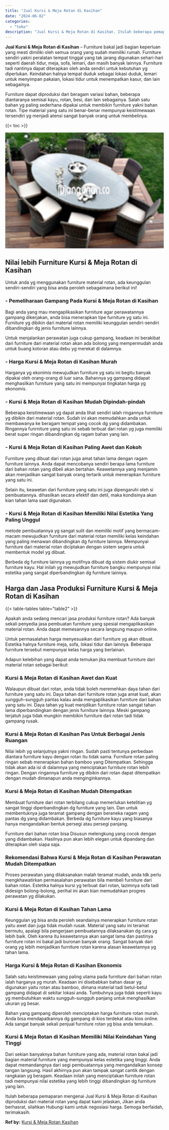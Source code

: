 ```yaml
---
title: "Jual Kursi & Meja Rotan di Kasihan"
date: "2024-06-02"
categories: 
  - "toko"
description: "Jual Kursi & Meja Rotan di Kasihan. Itulah beberapa pemaparan mengenai Jual Kursi & Meja Rotan di Kasihan diproduksi dari material rotan yang dapat kami jela..."
---
```


**Jual Kursi & Meja Rotan di Kasihan** – Furniture bakal jadi bagian keperluan yang mesti dimiliki oleh semua orang yang sudah memiliki rumah. Furniture sendiri yakni peralatan tempat tinggal yang tak jarang digunakan sehari-hari seperti daerah tidur, meja, sofa, lemari, dan masih banyak lainnya. Furniture tadi nantinya dapat diterapkan oleh anda sendiri untuk kebutuhan yg diperlukan. Keindahan halnya tempat duduk sebagai lokasi duduk, lemari untuk menyimpan pakaian, lokasi tidur untuk menempatkan kasur, dan lain sebagainya.

Furniture dapat diproduksi dari beragam variasi bahan, beberapa diantaranya semisal kayu, rotan, besi, dan lain sebagainya. Salah satu bahan yg paling sederhana dipakai untuk membikin furniture yakni bahan rotan. Tipe material yang satu ini benar-benar mempunyai keistimewaan tersendiri yg menjadi atensi sangat banyak orang untuk membelinya.

{{< toc >}}

![Jual Kursi & Meja Rotan di Kasihan](/images/kursi-meja-rotan-murah10.png)

## Nilai lebih Furniture Kursi & Meja Rotan di Kasihan

Untuk anda yg menggunakan furniture material rotan, ada keunggulan sendiri-sendiri yang bisa anda peroleh sebagaimana berikut ini!

### \- Pemeliharaan Gampang Pada Kursi & Meja Rotan di Kasihan

Bagi anda yang mau mengaplikasikan furniture agar perawatannya gampang dikerjakan, anda bisa menerapkan tipe furniture yg satu ini. Furniture yg dibikin dari material rotan memiliki keunggulan sendiri-sendiri dibandingkan dg jenis furniture lainnya.

Untuk menjalankan perawatan juga cukup gampang, keadaan ini berakibat dari furniture dari material rotan akan ada bolong yang mempermudah anda untuk buang kotoran atau debu yg merekat di dalamnya.

### \- Harga Kursi & Meja Rotan di Kasihan Murah

Harganya yg ekonimis mewujudkan furniture yg satu ini begitu banyak dipakai oleh orang-orang di luar sana. Bahannya yg gampang didapat menghasilkan furniture yang satu ini mempunyai tingkatan harga yg ekonomis.

### \- Kursi & Meja Rotan di Kasihan Mudah Dipindah-pindah

Beberapa keistimewaan yg dapat anda lihat sendiri ialah ringannya furniture yg dibikin dari material rotan. Sudah ini akan memudahkan anda untuk membawanya ke beragam tempat yang cocok dg yang didambakan. Ringannya funrniture yang satu ini sebab terbuat dari rotan yg juga memiliki berat super ringan dibandingkan dg ragam bahan yang lain.

### \- Kursi & Meja Rotan di Kasihan Paling Awet dan Kokoh

Furniture yang dibuat dari rotan juga amat tahan lama dengan ragam furniture lainnya. Anda dapat mencobanya sendiri berapa lama furniture dari bahan rotan yang dibeli akan bertahan. Keawetannya yang menjamin akan menjadikan sangat banyak orang tertarik untuk menerapkan furniture yang satu ini.

Selain itu, keawetan dari furniture yang satu ini juga dipengaruhi oleh si pembuatannya. dihasilkan secara efektif dan detil, maka kondisinya akan kian tahan lama saat digunakan.

### \- Kursi & Meja Rotan di Kasihan Memiliki Nilai Estetika Yang Paling Unggul

metode pembuatannya yg sangat sulit dan memiliki motif yang bermacam-macam mewujudkan furniture dari material rotan memiliki kelas keindahan yang paling menawan dibandingkan dg furniture lainnya. Mempunyai furniture dari material rotan diciptakan dengan sistem segera untuk membentuk model yg dibuat.

Berbeda dg furniture lainnya yg motifnya dibuat dg sistem diukir semisal furniture kayu. Hal inilah yg mewujudkan furniture bangku mempunyai nilai estetika yang sangat diperbandingkan dg furniture lainnya.

## Harga dan Jasa Produksi Furniture Kursi & Meja Rotan di Kasihan

{{< table-tables table="table2" >}}

Apakah anda sedang mencari jasa produksi furniture rotan? Ada banyak sekali penyedia jasa pembuatan furniture yang spesial mengaplikasikan material rotan. Anda dapat memesannya secara langsung maupun online.

Untuk permasalahan harga menyesuaikan dari furniture yg akan dibuat. Estetika halnya furniture meja, sofa, lokasi tidur dan lainnya. Beberapa furniture tersebut mempunyai kelas harga yang berlainan.

Adapun kelebihan yang dapat anda temukan jika membuat furniture dari material rotan sebagai berikut:

### Kursi & Meja Rotan di Kasihan Awet dan Kuat

Walaupun dibuat dari rotan, anda tidak boleh meremehkan daya tahan dari furniture yang satu ini. Daya tahan dari furniture rotan juga amat kuat, akan sungguh-sungguh pantas kalau anda mengaplikasikan furniture dari bahan yang satu ini. Daya tahan yg kuat menjdikan furniture rotan sangat tahan lama diperbandingkan dengan jenis furniture lainnya. Meski gampang terjatuh juga tidak mungkin membikin furniture dari rotan tadi tidak gampang rusak.

### Kursi & Meja Rotan di Kasihan Pas Untuk Berbagai Jenis Ruangan

Nilai lebih yg selanjutnya yakni ringan. Sudah pasti tentunya perbedaan diantara furniture kayu dengan rotan itu tidak sama. Furniture rotan paling ringan sebab menerapkan bahan bamboo yang Ditempatkan. Sehingga tidak akan ada isi di dalamnya yang menciptakan furniture rotan lebih ringan. Dengan ringannya furniture yg dibikin dari rotan dapat ditempatkan dengan mudah dimanapun anda menginginkannya.

### Kursi & Meja Rotan di Kasihan Mudah Ditempatkan

Membuat furniture dari rotan terbilang cukup memerlukan ketelitian yg sangat tinggi diperbandingkan dg furniture yang lain. Dan untuk membentuknya juga teramat gampang dengan beraneka ragam yang pantas dg yang didambakan. Berbeda dg furniture kayu yang biasanya hanya mengandalkan bentuk persegi atau persegi panjang.

Furniture dari bahan rotan bisa Disusun melengkung yang cocok dengan yang didambakan. Hasilnya pun akan lebih elegan untuk dipandang dan diterapkan oleh siapa saja.

### Rekomendasi Bahwa Kursi & Meja Rotan di Kasihan Perawatan Mudah Ditempatkan

Proses perawatan yang dilaksanakan malah teramat mudah, anda tdk perlu mengkhawatirkan permasalahan perawatan bila membeli furniture dari bahan rotan. Estetika halnya kursi yg terbuat dari rotan, lazimnya sofa tadi didesign bolong-bolong, perihal ini akan kian memudahkan progres perawatan yg dilakukan.

### Kursi & Meja Rotan di Kasihan Tahan Lama

Keunggulan yg bisa anda peroleh seandainya menerapkan furniture rotan yaitu awet dan juga tidak mudah rusak. Material yang satu ini teramat bermutu, apalagi bila pengerjaan pembuatannya dilaksanakan dg cara yg lebih baik. Oleh karena itu keawetannya akan sangat lama dan pastinya furniture rotan ini bakal jadi buronan banyak orang. Sangat banyak dari orang yg lebih menjadikan furniture rotan karena alasan keawetannya yg tahan lama.

### Harga Kursi & Meja Rotan di Kasihan Ekonomis

Salah satu keistimewaan yang paling utama pada furniture dari bahan rotan ialah harganya yg murah. Keadaan ini disebabkan bahan dasar yg digunakan yaitu rotan atau bamboo, dimana material tadi betul-betul gampang didapat di sekitar lokasi anda. Tumbuhnya juga tidak seperti kayu yg membutuhkan waktu sungguh-sungguh panjang untuk menghasilkan ukuran yg besar.

Bahan yang gampang diperoleh menciptakan harga furniture rotan murah. Anda bisa mendapatkannya dg gampang di kios terdekat atau kios online. Ada sangat banyak sekali penjual furniture rotan yg bisa anda temukan.

### Kursi & Meja Rotan di Kasihan Memiliki Nilai Keindahan Yang Tinggi

Dari sekian banyaknya bahan furniture yang ada, material rotan bakal jadi bagian material furniture yang mempunyai kelas estetika yang tinggi. Anda dapat memandangnya dari segi pembuatannya yang mengandalkan konsep tangan langsung. Hasil akhirnya pun akan tampak sangat cantik dengan rangkaian yg beragam. Keadaan inilah yang menciptakan furniture rotan tadi mempunyai nilai estetika yang lebih tinggi dibandingkan dg furniture yang lain.

Itulah beberapa pemaparan mengenai Jual Kursi & Meja Rotan di Kasihan diproduksi dari material rotan yang dapat kami jelaskan, Jikan anda berhasrat, silahkan Hubungi kami untuk negosiasi harga. Semoga berfaidah, terimakasih.

**Ref by:** [Kursi & Meja Rotan Kasihan](https://id.wikipedia.org/wiki/Kursi)
